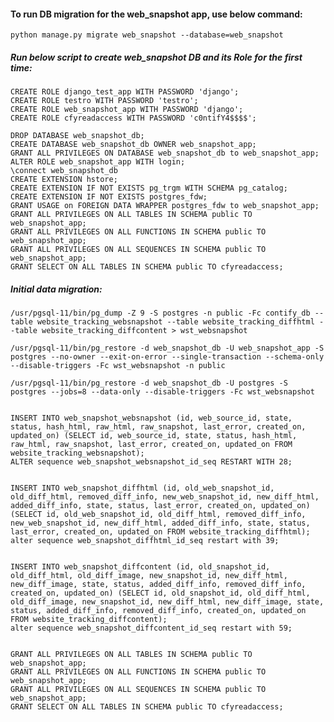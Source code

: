 
#### To run DB migration for the web_snapshot app, use below command:
 
 `python manage.py migrate web_snapshot --database=web_snapshot`


##### Run below script to create web_snapshot DB and its Role for the first time:

    
    CREATE ROLE django_test_app WITH PASSWORD 'django';
    CREATE ROLE testro WITH PASSWORD 'testro';
    CREATE ROLE web_snapshot_app WITH PASSWORD 'django';
    CREATE ROLE cfyreadaccess WITH PASSWORD 'c0ntifY4$$$$';
    
    DROP DATABASE web_snapshot_db;
    CREATE DATABASE web_snapshot_db OWNER web_snapshot_app;
    GRANT ALL PRIVILEGES ON DATABASE web_snapshot_db to web_snapshot_app;
    ALTER ROLE web_snapshot_app WITH login;
    \connect web_snapshot_db
    CREATE EXTENSION hstore;
    CREATE EXTENSION IF NOT EXISTS pg_trgm WITH SCHEMA pg_catalog;
    CREATE EXTENSION IF NOT EXISTS postgres_fdw;
    GRANT USAGE on FOREIGN DATA WRAPPER postgres_fdw to web_snapshot_app;
    GRANT ALL PRIVILEGES ON ALL TABLES IN SCHEMA public TO web_snapshot_app;
    GRANT ALL PRIVILEGES ON ALL FUNCTIONS IN SCHEMA public TO web_snapshot_app;
    GRANT ALL PRIVILEGES ON ALL SEQUENCES IN SCHEMA public TO web_snapshot_app;
    GRANT SELECT ON ALL TABLES IN SCHEMA public TO cfyreadaccess;


##### Initial data migration:

    /usr/pgsql-11/bin/pg_dump -Z 9 -S postgres -n public -Fc contify_db --table website_tracking_websnapshot --table website_tracking_diffhtml --table website_tracking_diffcontent > wst_websnapshot
    
    /usr/pgsql-11/bin/pg_restore -d web_snapshot_db -U web_snapshot_app -S postgres --no-owner --exit-on-error --single-transaction --schema-only --disable-triggers -Fc wst_websnapshot -n public
    
    /usr/pgsql-11/bin/pg_restore -d web_snapshot_db -U postgres -S postgres --jobs=8 --data-only --disable-triggers -Fc wst_websnapshot
    
    
    INSERT INTO web_snapshot_websnapshot (id, web_source_id, state, status, hash_html, raw_html, raw_snapshot, last_error, created_on, updated_on) (SELECT id, web_source_id, state, status, hash_html, raw_html, raw_snapshot, last_error, created_on, updated_on FROM website_tracking_websnapshot);
    ALTER sequence web_snapshot_websnapshot_id_seq RESTART WITH 28;
    
    
    INSERT INTO web_snapshot_diffhtml (id, old_web_snapshot_id, old_diff_html, removed_diff_info, new_web_snapshot_id, new_diff_html, added_diff_info, state, status, last_error, created_on, updated_on) (SELECT id, old_web_snapshot_id, old_diff_html, removed_diff_info, new_web_snapshot_id, new_diff_html, added_diff_info, state, status, last_error, created_on, updated_on FROM website_tracking_diffhtml);
    alter sequence web_snapshot_diffhtml_id_seq restart with 39;
    
    
    INSERT INTO web_snapshot_diffcontent (id, old_snapshot_id, old_diff_html, old_diff_image, new_snapshot_id, new_diff_html, new_diff_image, state, status, added_diff_info, removed_diff_info, created_on, updated_on) (SELECT id, old_snapshot_id, old_diff_html, old_diff_image, new_snapshot_id, new_diff_html, new_diff_image, state, status, added_diff_info, removed_diff_info, created_on, updated_on FROM website_tracking_diffcontent);
    alter sequence web_snapshot_diffcontent_id_seq restart with 59;
    
    
    GRANT ALL PRIVILEGES ON ALL TABLES IN SCHEMA public TO web_snapshot_app;
    GRANT ALL PRIVILEGES ON ALL FUNCTIONS IN SCHEMA public TO web_snapshot_app;
    GRANT ALL PRIVILEGES ON ALL SEQUENCES IN SCHEMA public TO web_snapshot_app;
    GRANT SELECT ON ALL TABLES IN SCHEMA public TO cfyreadaccess;
